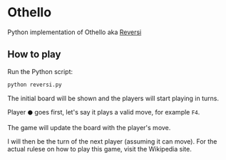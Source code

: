 # Othello
Python implementation of Othello aka [Reversi](https://en.wikipedia.org/wiki/Reversi) 

## How to play

Run the Python script:

```bash
python reversi.py
```

The initial board will be shown and the players will start playing in turns.

Player `⚫️` goes first, let's say it plays a valid move, for example `F4`.

The game will update the board with the player's move.

I will then be the turn of the next player (assuming it can move).
For the actual rulese on how to play this game, visit the Wikipedia site.
